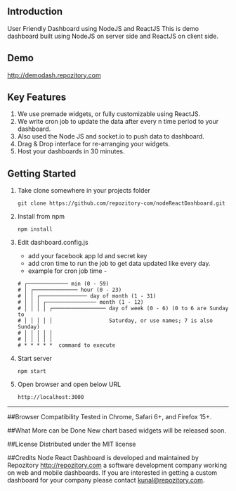 ## Introduction
User Friendly Dashboard using NodeJS and ReactJS
This is demo dashboard built using NodeJS on server side and ReactJS on client side. 


## Demo
<http://demodash.repozitory.com>


## Key Features

1. We use premade widgets, or fully customizable using ReactJS.
2. We write cron job to update the data after every n time period to your dashboard.
3. Also used the Node JS and socket.io to push data to dashboard.
4. Drag & Drop interface for re-arranging your widgets.
5. Host your dashboards in 30 minutes.


## Getting Started
1. Take clone somewhere in your projects folder

 	```git clone https://github.com/repozitory-com/nodeReactDashboard.git```

2. Install from npm

	```npm install```

3. Edit dashboard.config.js 
	
	- add your facebook app Id and secret key
	- add cron time to run the job to get data updated like every day.
	- example for cron job time -  
	```
	# ┌───────────── min (0 - 59)
	# │ ┌────────────── hour (0 - 23)
	# │ │ ┌─────────────── day of month (1 - 31)
	# │ │ │ ┌──────────────── month (1 - 12)
	# │ │ │ │ ┌───────────────── day of week (0 - 6) (0 to 6 are Sunday to
	# │ │ │ │ │                  Saturday, or use names; 7 is also Sunday)
	# │ │ │ │ │
	# │ │ │ │ │
	# * * * * *  command to execute
	```

4. Start server

	```npm start```

5. Open browser and open below URL

	```
	http://localhost:3000
	```


---------------------------

##Browser Compatibility
Tested in Chrome, Safari 6+, and Firefox 15+.


##What More can be Done
New chart based widgets will be released soon.


##License
Distributed under the MIT license


##Credits
Node React Dashboard is developed and maintained by Repozitory <http://repozitory.com> a software development company working on web and mobile dashboards. If you are interested in getting a custom dashboard for your company please contact kunal@repozitory.com.
